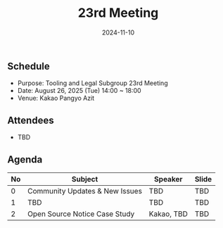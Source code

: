 ﻿---
title: "23rd Meeting"
linkTitle: "23rd Meeting"
weight: 7
date: 2024-11-10
type: docs
description: Tooling & Legal Subgroup 23rd Meeting
---

## Schedule
* Purpose: Tooling and Legal Subgroup 23rd Meeting
* Date: August 26, 2025 (Tue) 14:00 ~ 18:00
* Venue: Kakao Pangyo Azit

## Attendees
* TBD

## Agenda
| No | Subject           | Speaker | Slide |
|----|-----------------|------|------|
| 0  | Community Updates & New Issues | TBD | TBD |
| 1  | TBD | TBD | TBD |
| 2  | Open Source Notice Case Study | Kakao, TBD | TBD |

<!--

## Attendees

## Meeting Minutes

## Photo Gallery

<div ><span class="image fit">
</span></div> -->